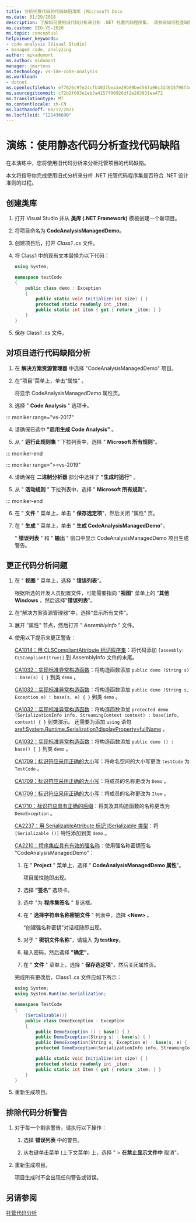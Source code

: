```yaml
---
title: 分析托管代码的代码缺陷演练 |Microsoft Docs
ms.date: 01/29/2018
description: 了解如何使用旧代码分析来分析 .NET 托管代码程序集。 请参阅如何检查缺陷以及是否符合 .NET 设计准则。
ms.custom: SEO-VS-2020
ms.topic: conceptual
helpviewer_keywords:
- code analysis [Visual Studio]
- managed code, analyzing
author: mikadumont
ms.author: midumont
manager: jmartens
ms.technology: vs-ide-code-analysis
ms.workload:
- dotnet
ms.openlocfilehash: e77626c97e24cfb3037bea1e29b09be4567a06c3d4015796f4e2f347baae0811
ms.sourcegitcommit: c72b2f603e1eb3a4157f00926df2e263831ea472
ms.translationtype: MT
ms.contentlocale: zh-CN
ms.lasthandoff: 08/12/2021
ms.locfileid: "121436690"
---
```

# <a name="walkthrough-use-static-code-analysis-to-find-code-defects"></a>演练：使用静态代码分析查找代码缺陷

在本演练中，您将使用旧代码分析来分析托管项目的代码缺陷。

本文将指导你完成使用旧式分析来分析 .NET 托管代码程序集是否符合 .NET 设计准则的过程。

## <a name="create-a-class-library"></a>创建类库

1. 打开 Visual Studio 并从 **类库 (.NET Framework)** 模板创建一个新项目。

1. 将项目命名为 **CodeAnalysisManagedDemo**。

1. 创建项目后，打开 *Class1 .cs* 文件。

1. 将 Class1 中的现有文本替换为以下代码：

   ```csharp
   using System;

   namespace testCode
   {
       public class demo : Exception
       {
           public static void Initialize(int size) { }
           protected static readonly int _item;
           public static int item { get { return _item; } }
       }
   }
   ```

1. 保存 Class1 .cs 文件。

## <a name="analyze-the-project-for-code-defects"></a>对项目进行代码缺陷分析

1. 在 **解决方案资源管理器** 中选择 "CodeAnalysisManagedDemo" 项目。

2. 在“项目”菜单上，单击“属性”   。

   将显示 CodeAnalysisManagedDemo 属性页。

3. 选择 " **Code Analysis** " 选项卡。

::: moniker range="vs-2017"

4. 请确保已选中 **"启用生成 Code Analysis"** 。

5. 从 " **运行此规则集** " 下拉列表中，选择 " **Microsoft 所有规则**"。

::: moniker-end

::: moniker range=">=vs-2019"

4. 请确保在 **二进制分析器** 部分中选择了 **"生成时运行"** 。

5. 从 " **活动规则** " 下拉列表中，选择 " **Microsoft 所有规则**"。

::: moniker-end

6. 在 " **文件** " 菜单上，单击 " **保存选定项**"，然后关闭 "属性" 页。

7. 在 " **生成** " 菜单上，单击 " **生成 CodeAnalysisManagedDemo**"。

    " **错误列表** " 和 " **输出** " 窗口中显示 CodeAnalysisManagedDemo 项目生成警告。

## <a name="correct-the-code-analysis-issues"></a>更正代码分析问题

1. 在 " **视图** " 菜单上，选择 " **错误列表**"。

    根据所选的开发人员配置文件，可能需要指向 "**视图**" 菜单上的 "**其他 Windows** ，然后选择"**错误列表**"。

1. 在“解决方案资源管理器”中，选择“显示所有文件”。

1. 展开 "属性" 节点，然后打开 " *AssemblyInfo* " 文件。

1. 使用以下提示来更正警告：

   [CA1014：用 CLSCompliantAttribute 标记程序集](/dotnet/fundamentals/code-analysis/quality-rules/ca1014)：将代码添加 `[assembly: CLSCompliant(true)]` 到 AssemblyInfo 文件的末尾。

   [CA1032：实现标准异常构造函数](/dotnet/fundamentals/code-analysis/quality-rules/ca1032)：将构造函数添加 `public demo (String s) : base(s) { }` 到类 `demo` 。

   [CA1032：实现标准异常构造函数](/dotnet/fundamentals/code-analysis/quality-rules/ca1032)：将构造函数添加 `public demo (String s, Exception e) : base(s, e) { }` 到类 `demo` 。

   [CA1032：实现标准异常构造函数](/dotnet/fundamentals/code-analysis/quality-rules/ca1032)：将构造函数添加 `protected demo (SerializationInfo info, StreamingContext context) : base(info, context) { }` 到类演示。 还需要为添加 `using` 语句 <xref:System.Runtime.Serialization?displayProperty=fullName> 。

   [CA1032：实现标准异常构造函数](/dotnet/fundamentals/code-analysis/quality-rules/ca1032)：将构造函数添加 `public demo () : base() { }` 到类 `demo` 。

   [CA1709：标识符应采用正确的大小](../code-quality/ca1709.md)写：将命名空间的大小写更改 `testCode` 为 `TestCode` 。

   [CA1709：标识符应采用正确的大小写](../code-quality/ca1709.md)：将成员的名称更改为 `Demo` 。

   [CA1709：标识符应采用正确的大小写](../code-quality/ca1709.md)：将成员的名称更改为 `Item` 。

   [CA1710：标识符应具有正确的后缀](/dotnet/fundamentals/code-analysis/quality-rules/ca1710)：将类及其构造函数的名称更改为 `DemoException` 。

   [CA2237：用 SerializableAttribute 标记 ISerializable 类型](/dotnet/fundamentals/code-analysis/quality-rules/ca2237)：将 `[Serializable ()]` 特性添加到类 `demo` 。

   [CA2210：程序集应具有有效的强名称](../code-quality/ca2210.md)：使用强名称密钥签名 "CodeAnalysisManagedDemo"：

   1. 在 " **Project** " 菜单上，选择 " **CodeAnalysisManagedDemo 属性**"。

      项目属性随即出现。

   1. 选择 **“签名”** 选项卡。

   1. 选中 "为 **程序集签名** " 复选框。

   1. 在 " **选择字符串名称密钥文件** " 列表中，选择 **\<New>** 。

      “创建强名称密钥”对话框随即出现。

   1. 对于 " **密钥文件名称**"，请输入 **为 testkey**。

   1. 输入密码，然后选择 **"确定"**。

   1. 在 " **文件** " 菜单上，选择 " **保存选定项**"，然后关闭属性页。

   完成所有更改后，Class1 .cs 文件应如下所示：

   ```csharp
   using System;
   using System.Runtime.Serialization;

   namespace TestCode
   {
       [Serializable()]
       public class DemoException : Exception
       {
           public DemoException () : base() { }
           public DemoException(String s) : base(s) { }
           public DemoException(String s, Exception e) : base(s, e) { }
           protected DemoException(SerializationInfo info, StreamingContext context) : base(info, context) { }

           public static void Initialize(int size) { }
           protected static readonly int _item;
           public static int Item { get { return _item; } }
       }
   }
   ```

1. 重新生成项目。

## <a name="exclude-code-analysis-warnings"></a>排除代码分析警告

1. 对于每一个剩余警告，请执行以下操作：

    1. 选择 **错误列表** 中的警告。

    1. 从右键单击菜单 (上下文菜单) 上，选择 "   >  **在禁止显示文件中** 取消"。

1. 重新生成项目。

     项目生成时不会出现任何警告或错误。

## <a name="see-also"></a>另请参阅

[托管代码分析](../code-quality/code-analysis-for-managed-code-overview.md)
